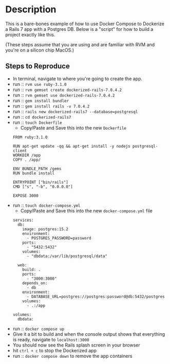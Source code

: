 # Description

This is a bare-bones example of how to use Docker Compose to Dockerize a Rails 7 app with a Postgres DB.  Below is a "script" for how to build a project exactly like this.

(These steps assume that you are using and are familiar with RVM and you're on a silicon chip MacOS.)
## Steps to Reproduce
- In terminal, navigate to where you're going to create the app.
- run :: `rvm use ruby-3.1.0`
- run :: `rvm gemset create dockerized-rails-7.0.4.2`
- run :: `rvm gemset use dockerized-rails-7.0.4.2`
- run :: `gem install bundler`
- run :: `gem install rails -v 7.0.4.2`
- run :: `rails new dockerized-rails7 --database=postgresql`
- run :: `cd dockerized-rails7`
- run :: `touch Dockerfile`
  - Copy/Paste and Save this into the new `Dockerfile`
  ```
  FROM ruby:3.1.0

  RUN apt-get update -qq && apt-get install -y nodejs postgresql-client
  WORKDIR /app
  COPY . /app/
  
  ENV BUNDLE_PATH /gems
  RUN bundle install

  ENTRYPOINT ["bin/rails"]
  CMD ["s", "-b", "0.0.0.0"]

  EXPOSE 3000
- run :: `touch docker-compose.yml`
  - Copy/Paste and Save this into the new `docker-compose.yml` file
  ```
  services:
    db:
      image: postgres:15.2
      environment:
        - POSTGRES_PASSWORD=password
      ports:
        - "5432:5432"
      volumes:
        - "dbdata:/var/lib/postgresql/data"
  
    web:
      build: .
      ports:
        - "3000:3000"
      depends_on:
        - db
      environment:
        - DATABASE_URL=postgres://postgres:password@db:5432/postgres
      volumes:
        - .:/app

  volumes:
    dbdata:
- run :: `docker compose up`
- Give it a bit to build and when the console output shows that everything is ready, navigate to `localhost:3000`
- You should now see the Rails splash screen in your browser
- hit `ctrl + c` to stop the Dockerized app
- run :: `docker compose down` to remove the app containers

